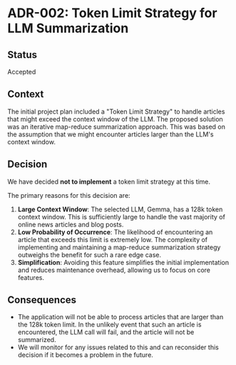 # ADR-002: Token Limit Strategy for LLM Summarization

## Status

Accepted

## Context

The initial project plan included a "Token Limit Strategy" to handle articles that might exceed the context window of the LLM. The proposed solution was an iterative map-reduce summarization approach. This was based on the assumption that we might encounter articles larger than the LLM's context window.

## Decision

We have decided **not to implement** a token limit strategy at this time.

The primary reasons for this decision are:
1.  **Large Context Window**: The selected LLM, Gemma, has a 128k token context window. This is sufficiently large to handle the vast majority of online news articles and blog posts.
2.  **Low Probability of Occurrence**: The likelihood of encountering an article that exceeds this limit is extremely low. The complexity of implementing and maintaining a map-reduce summarization strategy outweighs the benefit for such a rare edge case.
3.  **Simplification**: Avoiding this feature simplifies the initial implementation and reduces maintenance overhead, allowing us to focus on core features.

## Consequences

- The application will not be able to process articles that are larger than the 128k token limit. In the unlikely event that such an article is encountered, the LLM call will fail, and the article will not be summarized.
- We will monitor for any issues related to this and can reconsider this decision if it becomes a problem in the future.
